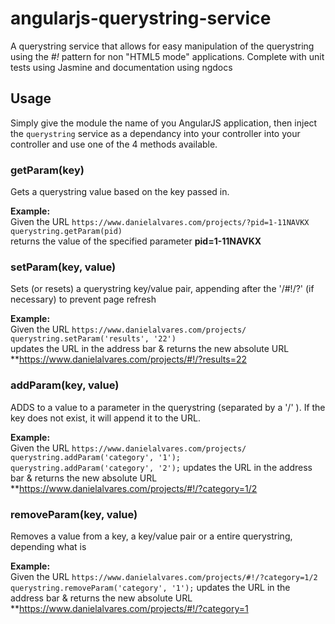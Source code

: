 # angularjs-querystring-service
A querystring service that allows for easy manipulation of the querystring using the *#!* pattern for non "HTML5 mode" applications. 
Complete with unit tests using Jasmine and documentation using ngdocs

## Usage
Simply give the module the name of you AngularJS application, then inject the ```querystring``` service 
as a dependancy into your controller into your controller and use one of the 4 methods available.


### getParam(key)
Gets a querystring value based on the key passed in.

**Example:**  
Given the URL ``` https://www.danielalvares.com/projects/?pid=1-11NAVKX ```   
``` querystring.getParam(pid) ```   
returns the value of the specified parameter **pid=1-11NAVKX**


### setParam(key, value)
Sets (or resets) a querystring key/value pair, appending after the '/#!/?' (if necessary) to prevent page refresh

**Example:**  
Given the URL ``` https://www.danielalvares.com/projects/ ```   
``` querystring.setParam('results', '22') ```   
updates the URL in the address bar & returns the new absolute URL **https://www.danielalvares.com/projects/#!/?results=22


### addParam(key, value)
ADDS to a value to a parameter in the querystring (separated by a '/' ). If the key does not exist, it will append it to the URL.

**Example:**  
Given the URL ``` https://www.danielalvares.com/projects/ ```   
``` querystring.addParam('category', '1'); ```
``` querystring.addParam('category', '2'); ```
updates the URL in the address bar & returns the new absolute URL **https://www.danielalvares.com/projects/#!/?category=1/2


### removeParam(key, value)
Removes a value from a key, a key/value pair or a entire querystring, depending what is 

**Example:**  
Given the URL ``` https://www.danielalvares.com/projects/#!/?category=1/2 ```   
``` querystring.removeParam('category', '1'); ```
updates the URL in the address bar & returns the new absolute URL **https://www.danielalvares.com/projects/#!/?category=1


